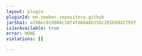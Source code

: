 ```yaml
---
layout: plugin
pluginId: me.seeber.repository.github
jarSha1: a396ec019988c2874fd6646b559c265b99d27937
isJarAvailable: true
error: NONE
violations: []

---
```

